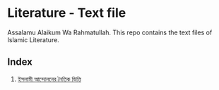 # Literature - Text file

Assalamu Alaikum Wa Rahmatullah. This repo contains the text files of Islamic Literature.

## Index

1. [ইসলামী আন্দোলনের নৈতিক ভিত্তি](./noitik_vitti)
